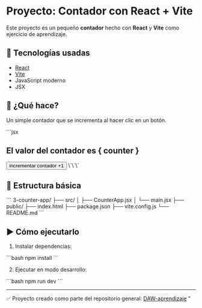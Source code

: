 # Proyecto: Contador con React + Vite

Este proyecto es un pequeño **contador** hecho con **React** y **Vite** como ejercicio de aprendizaje.

## 🔧 Tecnologías usadas

- [React](https://react.dev/)
- [Vite](https://vitejs.dev/)
- JavaScript moderno
- JSX

## 🚀 ¿Qué hace?

Un simple contador que se incrementa al hacer clic en un botón.

\`\`\`jsx
<h2>El valor del contador es { counter }</h2>
<button onClick={ counterIncrement } > incrementar contador +1</button>
\`\`\`

## 📂 Estructura básica

\`\`\`
3-counter-app/
├── src/
│   ├── CounterApp.jsx
│   └── main.jsx
├── public/
├── index.html
├── package.json
├── vite.config.js
└── README.md
\`\`\`

## ▶️ Cómo ejecutarlo

1. Instalar dependencias:

\`\`\`bash
npm install
\`\`\`

2. Ejecutar en modo desarrollo:

\`\`\`bash
npm run dev
\`\`\`

---

✅ Proyecto creado como parte del repositorio general: [DAW-aprendizaje](https://github.com/APoves/DAW-aprendizaje)
"
